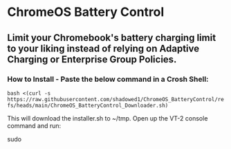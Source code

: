 # **ChromeOS Battery Control**

## Limit your Chromebook's battery charging limit to your liking instead of relying on Adaptive Charging or Enterprise Group Policies.

### How to Install - Paste the below command in a Crosh Shell:

`bash <(curl -s https://raw.githubusercontent.com/shadowed1/ChromeOS_BatteryControl/refs/heads/main/ChromeOS_BatteryControl_Downloader.sh)`

This will download the installer.sh to ~/tmp. Open up the VT-2 console command and run:

sudo 
